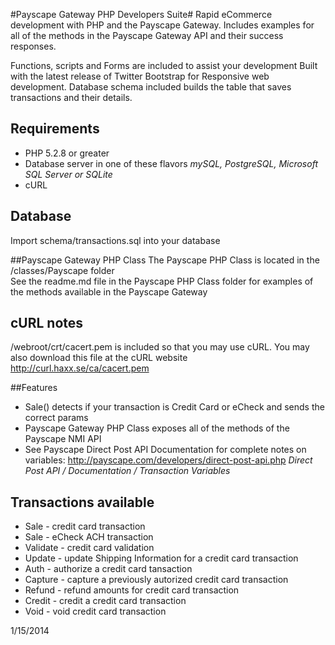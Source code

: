 
#Payscape Gateway PHP Developers Suite#
Rapid eCommerce development with PHP and the Payscape Gateway.
Includes examples for all of the methods in the Payscape Gateway API 
and their success responses. 

Functions, scripts and Forms are included to assist your development
Built with the latest release of Twitter Bootstrap for Responsive web development.
Database schema included builds the table that saves transactions and their details.

## Requirements
* PHP 5.2.8 or greater
* Database server in one of these flavors *mySQL, PostgreSQL, Microsoft SQL Server or SQLite*
* cURL 

## Database
Import schema/transactions.sql into your database
 	  
	
##Payscape Gateway PHP Class
The Payscape PHP Class is located in the /classes/Payscape folder	  
See the readme.md file in the Payscape PHP Class folder for examples of the methods available in the Payscape Gateway

## cURL notes	  
/webroot/crt/cacert.pem is included so that you may use cURL. 
You may also download this file at the cURL website http://curl.haxx.se/ca/cacert.pem 
	 
	
##Features	  
* Sale() detects if your transaction is Credit Card or eCheck and sends the correct params 
* Payscape Gateway PHP Class exposes all of the methods of the Payscape NMI API
* See Payscape Direct Post API Documentation for complete notes on variables: http://payscape.com/developers/direct-post-api.php *Direct Post API / Documentation / Transaction Variables*
	  
## Transactions available
* Sale - credit card transaction
* Sale - eCheck ACH transaction
* Validate - credit card validation
* Update - update Shipping Information for a credit card transaction
* Auth - authorize a credit card tansaction
* Capture - capture a previously autorized credit card transaction
* Refund - refund amounts for credit card transaction
* Credit - credit a credit card transaction
* Void - void credit card transaction
 	  
1/15/2014